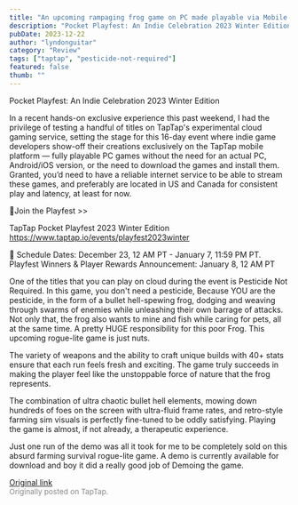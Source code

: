 ```yaml
---
title: "An upcoming rampaging frog game on PC made playable via Mobile (Cloud) | Pesticide Not Required"
description: "Pocket Playfest: An Indie Celebration 2023 Winter Edition"
pubDate: 2023-12-22
author: "lyndonguitar"
category: "Review"
tags: ["taptap", "pesticide-not-required"]
featured: false
thumb: ""
---
```


Pocket Playfest: An Indie Celebration 2023 Winter Edition

In a recent hands-on exclusive experience this past weekend, I had the privilege of testing a handful of titles on TapTap's experimental cloud gaming service, setting the stage for this 16-day event where indie game developers show-off their creations exclusively on the TapTap mobile platform — fully playable PC games without the need for an actual PC, Android/iOS version, or the need to download the games and install them.  Granted, you’d need to have a reliable internet service to be able to stream these games, and preferably are located in US and Canada for consistent play and latency, at least for now.

🔗Join the Playfest >>

TapTap Pocket Playfest 2023 Winter Edition
https://www.taptap.io/events/playfest2023winter

📅 Schedule
Dates: December 23, 12 AM PT - January 7, 11:59 PM PT.
Playfest Winners & Player Rewards Announcement: January 8, 12 AM PT

One of the titles that you can play on cloud during the event is Pesticide Not Required. In this game, you don't need a pesticide, Because YOU are the pesticide, in the form of a bullet hell-spewing frog, dodging and weaving through swarms of enemies while unleashing their own barrage of attacks. Not only that, the frog also wants to mine and fish while caring for pets, all at the same time. A pretty HUGE responsibility for this poor Frog. This upcoming rogue-lite game is just nuts.

The variety of weapons and the ability to craft unique builds with 40+ stats ensure that each run feels fresh and exciting. The game truly succeeds in making the player feel like the unstoppable force of nature that the frog represents.

The combination of ultra chaotic bullet hell elements, mowing down hundreds of foes on the screen with ultra-fluid frame rates, and retro-style farming sim visuals is perfectly fine-tuned to be oddly satisfying. Playing the game is almost, if not already, a therapeutic experience.

Just one run of the demo was all it took for me to be completely sold on this absurd farming survival rogue-lite game. A demo is currently available for download and boy it did a really good job of Demoing the game.

[Original link](https://www.taptap.io/post/6654264)<br><span style="font-size: 0.95em; color: #888;">Originally posted on TapTap.</span>
